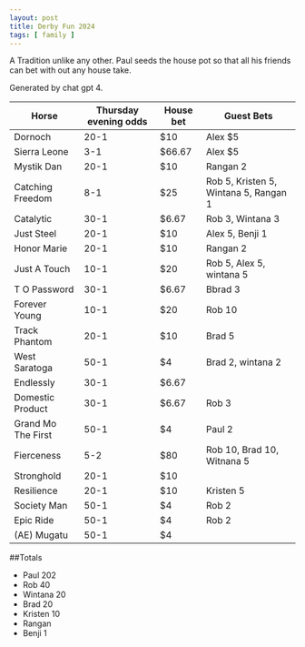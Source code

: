 ```yaml
---
layout: post
title: Derby Fun 2024
tags: [ family ]
---
```

A Tradition unlike any other. Paul seeds the house pot so that all his friends can bet with out any house take. 

Generated by chat gpt 4. 

| Horse              | Thursday evening odds | House bet  | Guest Bets
|--------------------|--------------------|---------------|------------
| Dornoch            | 20-1               | $10           | Alex $5
| Sierra Leone       | 3-1                | $66.67        | Alex $5
| Mystik Dan         | 20-1               | $10           | Rangan 2
| Catching Freedom   | 8-1                | $25           | Rob 5, Kristen 5, Wintana 5, Rangan 1
| Catalytic          | 30-1               | $6.67         | Rob 3, Wintana 3
| Just Steel         | 20-1               | $10           | Alex 5, Benji 1
| Honor Marie        | 20-1               | $10           | Rangan 2 
| Just A Touch       | 10-1               | $20           | Rob 5, Alex 5, wintana 5
| T O Password       | 30-1               | $6.67         | Bbrad 3
| Forever Young      | 10-1               | $20           | Rob 10
| Track Phantom      | 20-1               | $10           | Brad 5
| West Saratoga      | 50-1               | $4            | Brad 2, wintana 2
| Endlessly          | 30-1               | $6.67         |
| Domestic Product   | 30-1               | $6.67         | Rob 3
| Grand Mo The First | 50-1               | $4            | Paul 2 
| Fierceness         | 5-2                | $80           | Rob 10, Brad 10, Witnana 5
| Stronghold         | 20-1               | $10           |
| Resilience         | 20-1               | $10           | Kristen 5
| Society Man        | 50-1               | $4            | Rob 2
| Epic Ride          | 50-1               | $4            | Rob 2
| (AE) Mugatu        | 50-1               | $4            |

##Totals 
* Paul 202
* Rob 40
* Wintana 20
* Brad 20 
* Kristen 10
* Rangan
* Benji 1

